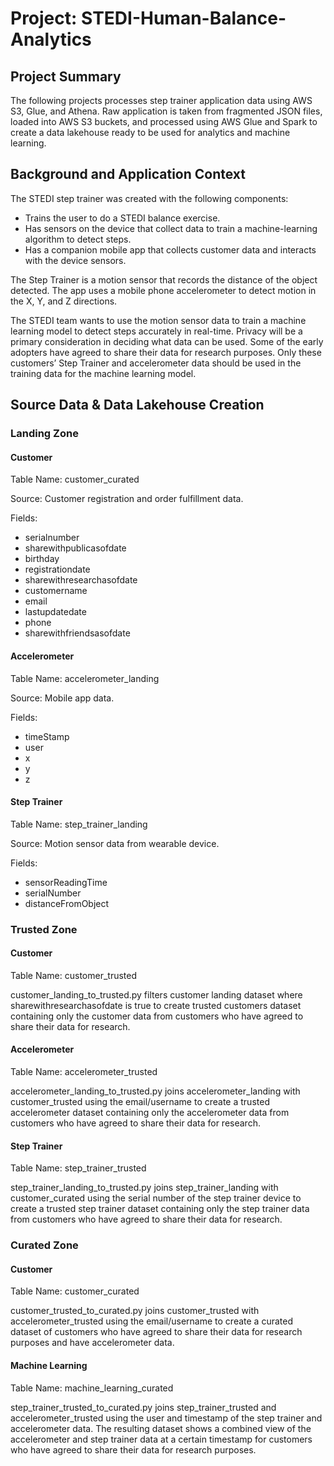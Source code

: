 # Project: STEDI-Human-Balance-Analytics

## Project Summary

The following projects processes step trainer application data using AWS S3, Glue, and Athena. Raw application is taken from fragmented JSON files, loaded into AWS S3 buckets, and processed using AWS Glue and Spark to create a data lakehouse ready to be used for analytics and machine learning.

## Background and Application Context

The STEDI step trainer was created with the following components:

* Trains the user to do a STEDI balance exercise.
* Has sensors on the device that collect data to train a machine-learning algorithm to detect steps.
* Has a companion mobile app that collects customer data and interacts with the device sensors.

The Step Trainer is a motion sensor that records the distance of the object detected. The app uses a mobile phone accelerometer to detect motion in the X, Y, and Z directions.

The STEDI team wants to use the motion sensor data to train a machine learning model to detect steps accurately in real-time. Privacy will be a primary consideration in deciding what data can be used. Some of the early adopters have agreed to share their data for research purposes. Only these customers’ Step Trainer and accelerometer data should be used in the training data for the machine learning model.

## Source Data & Data Lakehouse Creation

### Landing Zone

#### Customer

Table Name: customer_curated

Source: Customer registration and order fulfillment data.

Fields:
* serialnumber
* sharewithpublicasofdate
* birthday
* registrationdate
* sharewithresearchasofdate
* customername
* email
* lastupdatedate
* phone
* sharewithfriendsasofdate

#### Accelerometer

Table Name: accelerometer_landing

Source: Mobile app data.

Fields:
* timeStamp
* user 
* x
* y
* z

#### Step Trainer

Table Name: step_trainer_landing

Source: Motion sensor data from wearable device.

Fields:
* sensorReadingTime
* serialNumber
* distanceFromObject

### Trusted Zone

#### Customer

Table Name: customer_trusted

customer_landing_to_trusted.py filters customer landing dataset where sharewithresearchasofdate is true to create trusted customers dataset containing only the customer data from customers who have agreed to share their data for research.

#### Accelerometer

Table Name: accelerometer_trusted

accelerometer_landing_to_trusted.py joins accelerometer_landing with customer_trusted using the email/username to create a trusted accelerometer dataset containing only the accelerometer data from customers who have agreed to share their data for research.

#### Step Trainer

Table Name: step_trainer_trusted

step_trainer_landing_to_trusted.py joins step_trainer_landing with customer_curated using the serial number of the step trainer device to create a trusted step trainer dataset containing only the step trainer data from customers who have agreed to share their data for research.

### Curated Zone

#### Customer

Table Name: customer_curated

customer_trusted_to_curated.py joins customer_trusted with accelerometer_trusted using the email/username to create a curated dataset of customers who have agreed to share their data for research purposes and have accelerometer data.

#### Machine Learning

Table Name: machine_learning_curated

step_trainer_trusted_to_curated.py joins step_trainer_trusted and accelerometer_trusted using the user and timestamp of the step trainer and accelerometer data. The resulting dataset shows a combined view of the accelerometer and step trainer data at a certain timestamp for customers who have agreed to share their data for research purposes.







